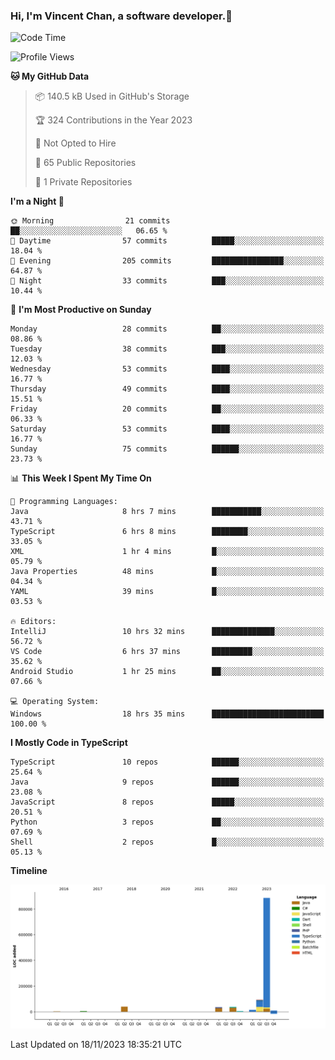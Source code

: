 ### Hi, I'm Vincent Chan, a software developer.👋

<!--
**hkvincent/hkvincent** is a ✨ _special_ ✨ repository because its `README.md` (this file) appears on your GitHub profile.

Here are some ideas to get you started:

- 🔭 I’m currently working on ...
- 🌱 I’m currently learning ...
- 👯 I’m looking to collaborate on ...
- 🤔 I’m looking for help with ...
- 💬 Ask me about ...
- 📫 How to reach me: ...
- 😄 Pronouns: ...
- ⚡ Fun fact: ...
-->
<!--START_SECTION:waka-->
![Code Time](http://img.shields.io/badge/Code%20Time-604%20hrs%202%20mins-blue)

![Profile Views](http://img.shields.io/badge/Profile%20Views-0-blue)

**🐱 My GitHub Data** 

> 📦 140.5 kB Used in GitHub's Storage 
 > 
> 🏆 324 Contributions in the Year 2023
 > 
> 🚫 Not Opted to Hire
 > 
> 📜 65 Public Repositories 
 > 
> 🔑 1 Private Repositories 
 > 
**I'm a Night 🦉** 

```text
🌞 Morning                21 commits          ██░░░░░░░░░░░░░░░░░░░░░░░   06.65 % 
🌆 Daytime                57 commits          █████░░░░░░░░░░░░░░░░░░░░   18.04 % 
🌃 Evening                205 commits         ████████████████░░░░░░░░░   64.87 % 
🌙 Night                  33 commits          ███░░░░░░░░░░░░░░░░░░░░░░   10.44 % 
```
📅 **I'm Most Productive on Sunday** 

```text
Monday                   28 commits          ██░░░░░░░░░░░░░░░░░░░░░░░   08.86 % 
Tuesday                  38 commits          ███░░░░░░░░░░░░░░░░░░░░░░   12.03 % 
Wednesday                53 commits          ████░░░░░░░░░░░░░░░░░░░░░   16.77 % 
Thursday                 49 commits          ████░░░░░░░░░░░░░░░░░░░░░   15.51 % 
Friday                   20 commits          ██░░░░░░░░░░░░░░░░░░░░░░░   06.33 % 
Saturday                 53 commits          ████░░░░░░░░░░░░░░░░░░░░░   16.77 % 
Sunday                   75 commits          ██████░░░░░░░░░░░░░░░░░░░   23.73 % 
```


📊 **This Week I Spent My Time On** 

```text
💬 Programming Languages: 
Java                     8 hrs 7 mins        ███████████░░░░░░░░░░░░░░   43.71 % 
TypeScript               6 hrs 8 mins        ████████░░░░░░░░░░░░░░░░░   33.05 % 
XML                      1 hr 4 mins         █░░░░░░░░░░░░░░░░░░░░░░░░   05.79 % 
Java Properties          48 mins             █░░░░░░░░░░░░░░░░░░░░░░░░   04.34 % 
YAML                     39 mins             █░░░░░░░░░░░░░░░░░░░░░░░░   03.53 % 

🔥 Editors: 
IntelliJ                 10 hrs 32 mins      ██████████████░░░░░░░░░░░   56.72 % 
VS Code                  6 hrs 37 mins       █████████░░░░░░░░░░░░░░░░   35.62 % 
Android Studio           1 hr 25 mins        ██░░░░░░░░░░░░░░░░░░░░░░░   07.66 % 

💻 Operating System: 
Windows                  18 hrs 35 mins      █████████████████████████   100.00 % 
```

**I Mostly Code in TypeScript** 

```text
TypeScript               10 repos            ██████░░░░░░░░░░░░░░░░░░░   25.64 % 
Java                     9 repos             ██████░░░░░░░░░░░░░░░░░░░   23.08 % 
JavaScript               8 repos             █████░░░░░░░░░░░░░░░░░░░░   20.51 % 
Python                   3 repos             ██░░░░░░░░░░░░░░░░░░░░░░░   07.69 % 
Shell                    2 repos             █░░░░░░░░░░░░░░░░░░░░░░░░   05.13 % 
```



**Timeline**

![Lines of Code chart](https://raw.githubusercontent.com/hkvincent/hkvincent/main/assets/bar_graph.png)


 Last Updated on 18/11/2023 18:35:21 UTC
<!--END_SECTION:waka-->
